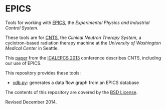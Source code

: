 EPICS
=====

Tools for working with [EPICS](http://www.aps.anl.gov/epics/), the
*Experimental Physics and Industrial Control System*.

These tools are for [CNTS](http://staff.washington.edu/jon/cnts/), the
*Clinical Neutron Therapy System*, a cyclotron-based radiation therapy
machine at the *University of Washington Medical Center* in Seattle.

This
[paper](http://accelconf.web.cern.ch/AccelConf/ICALEPCS2013/papers/tucoca05.pdf)
from the [ICALEPCS 2013](http://www.icalepcs2013.org/) conference
describes CNTS, including our use of EPICS.

This repository provides these tools:
 
- [vdb.py](doc/vdb.md): generates a data flow graph from an EPICS database

The contents of this repository are covered by the 
[BSD License](http://www.opensource.org/licenses/BSD-3-Clause).

Revised December 2014.
